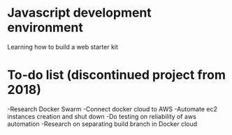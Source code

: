 # Javascript development environment
Learning how to build a web starter kit

# To-do list (discontinued project from 2018)
-Research Docker Swarm
-Connect docker cloud to AWS
-Automate ec2 instances creation and shut down
-Do testing on reliability of aws automation
-Research on separating build branch in Docker cloud
